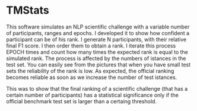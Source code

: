 TMStats
=======
This software simulates an NLP scientific challenge with a variable number of participants, ranges and epochs. I developed it to show how confident a participant can be of his rank. I generate N participants, with their relative final F1 score. I then order them to obtain a rank. I iterate this process EPOCH times and count how many times the expected rank is equal to the simulated rank. The process is affected by the numbers of istances in the test set. You can easily see from the pictures that when you have small test sets the reliability of the rank is low. As expected, the official ranking becomes reliable as soon as we increase the number of test istances.

This was to show that the final ranking of a scientific challenge (that has a certain number of participants) has a statistical significance only if the official benchmark test set is larger than a certaing threshold.

